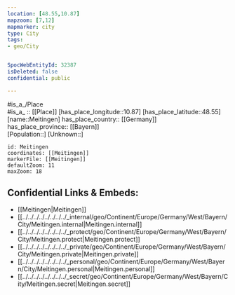 ```yaml
---
location: [48.55,10.87] 
mapzoom: [7,12] 
mapmarker: city 
type: City
tags:
- geo/City


SpocWebEntityId: 32387
isDeleted: false
confidential: public

---
```

#is_a_/Place  
#is_a_ :: [[Place]] 
[has_place_longitude::10.87] 
[has_place_latitude::48.55] 
[name::Meitingen] 
has_place_country:: [[Germany]]  
has_place_province:: [[Bayern]]  
[Population::] 
[Unknown::] 


```leaflet
id: Meitingen
coordinates: [[Meitingen]] 
markerFile: [[Meitingen]] 
defaultZoom: 11 
maxZoom: 18
```


## Confidential Links & Embeds: 
- [[Meitingen|Meitingen]]  
- [[../../../../../../../../_internal/geo/Continent/Europe/Germany/West/Bayern/City/Meitingen.internal|Meitingen.internal]] 
- [[../../../../../../../../_protect/geo/Continent/Europe/Germany/West/Bayern/City/Meitingen.protect|Meitingen.protect]] 
- [[../../../../../../../../_private/geo/Continent/Europe/Germany/West/Bayern/City/Meitingen.private|Meitingen.private]] 
- [[../../../../../../../../_personal/geo/Continent/Europe/Germany/West/Bayern/City/Meitingen.personal|Meitingen.personal]] 
- [[../../../../../../../../_secret/geo/Continent/Europe/Germany/West/Bayern/City/Meitingen.secret|Meitingen.secret]] 
